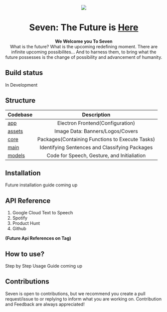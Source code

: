 <p align="center">
  <img src="https://github.com/SupTechRM/Seven/blob/main/assets/img/banners/Alternative%20Banner.png">
</p>

 <h1 align="center">
  <a >
    Seven: The Future is <u>Here</u>
    </a>
</h1>
<p align="center">
  <strong>We Welcome you To Seven</strong>

</img>
  <br>
  What is the future? What is the upcoming redefining moment. There are infinite upcoming possibilites... And to harness them, to bring what the future possesses is the change of possibility and advancement of humanity. 
</p>

## Build status

In Development

## Structure

| Codebase              |      Description          |
| :-------------------- | :-----------------------: |
| [app](app)        |     Electron Frontend(Configuration)    |
| [assets](assets)  |     Image Data: Banners/Logos/Covers        |
| [core](core)      |    Packages(Containing Functions to Execute Tasks)    |
| [main](main)    |   Identifying Sentences and Classifying Packages     |
| [models](models)        |   Code for Speech, Gesture, and Initialiation      |


## Installation

Future installation guide coming up

## API Reference

1. Google Cloud Text to Speech
2. Spotify
3. Product Hunt
4. Github

**(Future Api References on Tag)**

## How to use?

Step by Step Usage Guide coming up

## Contributions

Seven is open to contributions, but we recommend you create a pull request/issue to or replying to inform what you are working on. Contribution and Feedback are always appreciated!
